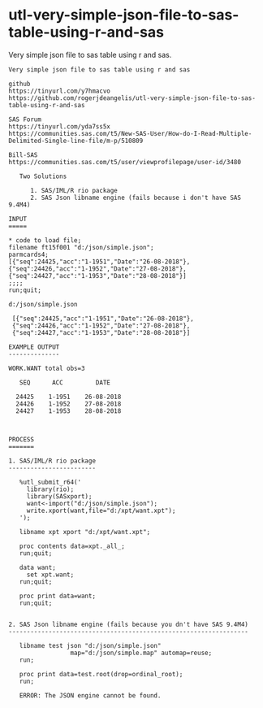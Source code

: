 # utl-very-simple-json-file-to-sas-table-using-r-and-sas
Very simple json file to sas table using r and sas.

    Very simple json file to sas table using r and sas

    github
    https://tinyurl.com/y7hmacvo
    https://github.com/rogerjdeangelis/utl-very-simple-json-file-to-sas-table-using-r-and-sas

    SAS Forum
    https://tinyurl.com/yda7ss5x
    https://communities.sas.com/t5/New-SAS-User/How-do-I-Read-Multiple-Delimited-Single-line-file/m-p/510809

    Bill-SAS
    https://communities.sas.com/t5/user/viewprofilepage/user-id/3480

       Two Solutions

          1. SAS/IML/R rio package
          2. SAS Json libname engine (fails because i don't have SAS 9.4M4)

    INPUT
    =====

    * code to load file;
    filename ft15f001 "d:/json/simple.json";
    parmcards4;
    [{"seq":24425,"acc":"1-1951","Date":"26-08-2018"},
    {"seq":24426,"acc":"1-1952","Date":"27-08-2018"},
    {"seq":24427,"acc":"1-1953","Date":"28-08-2018"}]
    ;;;;
    run;quit;

    d:/json/simple.json

     [{"seq":24425,"acc":"1-1951","Date":"26-08-2018"},
     {"seq":24426,"acc":"1-1952","Date":"27-08-2018"},
     {"seq":24427,"acc":"1-1953","Date":"28-08-2018"}]

    EXAMPLE OUTPUT
    --------------

    WORK.WANT total obs=3

       SEQ      ACC         DATE

      24425    1-1951    26-08-2018
      24426    1-1952    27-08-2018
      24427    1-1953    28-08-2018



    PROCESS
    =======

    1. SAS/IML/R rio package
    ------------------------

       %utl_submit_r64('
         library(rio);
         library(SASxport);
         want<-import("d:/json/simple.json");
         write.xport(want,file="d:/xpt/want.xpt");
       ');

       libname xpt xport "d:/xpt/want.xpt";

       proc contents data=xpt._all_;
       run;quit;

       data want;
         set xpt.want;
       run;quit;

       proc print data=want;
       run;quit;


    2. SAS Json libname engine (fails because you dn't have SAS 9.4M4)
    ------------------------------------------------------------------

       libname test json "d:/json/simple.json"
                     map="d:/json/simple.map" automap=reuse;
       run;

       proc print data=test.root(drop=ordinal_root);
       run;

       ERROR: The JSON engine cannot be found.

